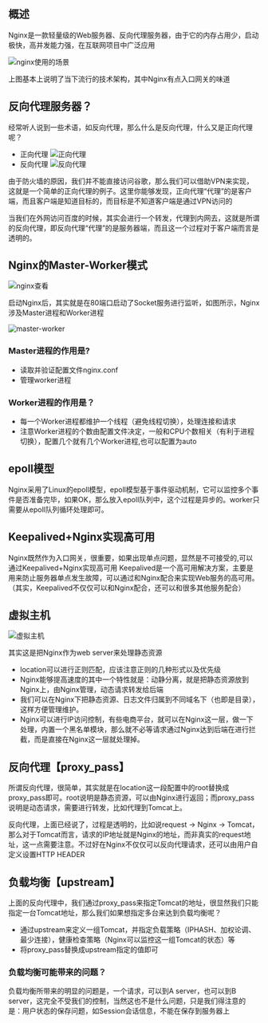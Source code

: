 ## 概述
Nginx是一款轻量级的Web服务器、反向代理服务器，由于它的内存占用少，启动极快，高并发能力强，在互联网项目中广泛应用

![nginx使用的场景](img/ngin_normal_usingx.png)

上图基本上说明了当下流行的技术架构，其中Nginx有点入口网关的味道
## 反向代理服务器？
经常听人说到一些术语，如反向代理，那么什么是反向代理，什么又是正向代理呢？
+ 正向代理
![正向代理](img/forward_proxy.png)
+ 反向代理
![反向代理](img/reverse_proxy.png)

由于防火墙的原因，我们并不能直接访问谷歌，那么我们可以借助VPN来实现，这就是一个简单的正向代理的例子。这里你能够发现，正向代理“代理”的是客户端，而且客户端是知道目标的，而目标是不知道客户端是通过VPN访问的

当我们在外网访问百度的时候，其实会进行一个转发，代理到内网去，这就是所谓的反向代理，即反向代理“代理”的是服务器端，而且这一个过程对于客户端而言是透明的。

## Nginx的Master-Worker模式

![nginx查看](img/ngnix_ps.png)

启动Nginx后，其实就是在80端口启动了Socket服务进行监听，如图所示，Nginx涉及Master进程和Worker进程

![master-worker](img/nginx_master_work_model.png)

### Master进程的作用是?
+ 读取并验证配置文件nginx.conf
+ 管理worker进程

### Worker进程的作用是？
+ 每一个Worker进程都维护一个线程（避免线程切换），处理连接和请求
+ 注意Worker进程的个数由配置文件决定，一般和CPU个数相关（有利于进程切换），配置几个就有几个Worker进程,也可以配置为auto
  
## epoll模型
Nginx采用了Linux的epoll模型，epoll模型基于事件驱动机制，它可以监控多个事件是否准备完毕，如果OK，那么放入epoll队列中，这个过程是异步的。worker只需要从epoll队列循环处理即可。


## Keepalived+Nginx实现高可用
Nginx既然作为入口网关，很重要，如果出现单点问题，显然是不可接受的,可以通过Keepalived+Nginx实现高可用
Keepalived是一个高可用解决方案，主要是用来防止服务器单点发生故障，可以通过和Nginx配合来实现Web服务的高可用。（其实，Keepalived不仅仅可以和Nginx配合，还可以和很多其他服务配合）


## 虚拟主机
![虚拟主机](img/config_server.png)

其实这是把Nginx作为web server来处理静态资源
+ location可以进行正则匹配，应该注意正则的几种形式以及优先级
+ Nginx能够提高速度的其中一个特性就是：动静分离，就是把静态资源放到Nginx上，由Nginx管理，动态请求转发给后端
+ 我们可以在Nginx下把静态资源、日志文件归属到不同域名下（也即是目录），这样方便管理维护。
+ Nginx可以进行IP访问控制，有些电商平台，就可以在Nginx这一层，做一下处理，内置一个黑名单模块，那么就不必等请求通过Nginx达到后端在进行拦截，而是直接在Nginx这一层就处理掉。
## 反向代理【proxy_pass】
所谓反向代理，很简单，其实就是在location这一段配置中的root替换成proxy_pass即可。root说明是静态资源，可以由Nginx进行返回；而proxy_pass说明是动态请求，需要进行转发，比如代理到Tomcat上。

反向代理，上面已经说了，过程是透明的，比如说request -> Nginx -> Tomcat，那么对于Tomcat而言，请求的IP地址就是Nginx的地址，而非真实的request地址，这一点需要注意。不过好在Nginx不仅仅可以反向代理请求，还可以由用户自定义设置HTTP HEADER
## 负载均衡【upstream】

上面的反向代理中，我们通过proxy_pass来指定Tomcat的地址，很显然我们只能指定一台Tomcat地址，那么我们如果想指定多台来达到负载均衡呢？
+ 通过upstream来定义一组Tomcat，并指定负载策略（IPHASH、加权论调、最少连接），健康检查策略（Nginx可以监控这一组Tomcat的状态）等
+ 将proxy_pass替换成upstream指定的值即可

### 负载均衡可能带来的问题？
负载均衡所带来的明显的问题是，一个请求，可以到A server，也可以到B server，这完全不受我们的控制，当然这也不是什么问题，只是我们得注意的是：用户状态的保存问题，如Session会话信息，不能在保存到服务器上